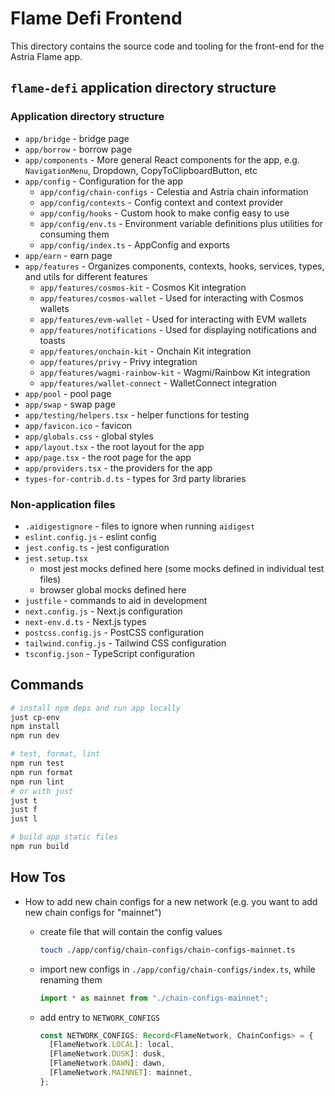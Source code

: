 # Flame Defi Frontend

This directory contains the source code and tooling for the front-end for
the Astria Flame app.

## `flame-defi` application directory structure

### Application directory structure

- `app/bridge` - bridge page
- `app/borrow` - borrow page
- `app/components` - More general React components for the app, e.g. `NavigationMenu`,
  Dropdown, CopyToClipboardButton, etc
- `app/config` - Configuration for the app
  - `app/config/chain-configs` - Celestia and Astria chain information
  - `app/config/contexts` - Config context and context provider
  - `app/config/hooks` - Custom hook to make config easy to use
  - `app/config/env.ts` - Environment variable definitions plus utilities for
    consuming them
  - `app/config/index.ts` - AppConfig and exports
- `app/earn` - earn page
- `app/features` - Organizes components, contexts, hooks, services, types, and
  utils for different features
  - `app/features/cosmos-kit` - Cosmos Kit integration
  - `app/features/cosmos-wallet` - Used for interacting with Cosmos wallets
  - `app/features/evm-wallet` - Used for interacting with EVM wallets
  - `app/features/notifications` - Used for displaying notifications and toasts
  - `app/features/onchain-kit` - Onchain Kit integration
  - `app/features/privy` - Privy integration
  - `app/features/wagmi-rainbow-kit` - Wagmi/Rainbow Kit integration
  - `app/features/wallet-connect` - WalletConnect integration
- `app/pool` - pool page
- `app/swap` - swap page
- `app/testing/helpers.tsx` - helper functions for testing
- `app/favicon.ico` - favicon
- `app/globals.css` - global styles
- `app/layout.tsx` - the root layout for the app
- `app/page.tsx` - the root page for the app
- `app/providers.tsx` - the providers for the app
- `types-for-contrib.d.ts` - types for 3rd party libraries

### Non-application files

- `.aidigestignore` - files to ignore when running `aidigest`
- `eslint.config.js` - eslint config
- `jest.config.ts` - jest configuration
- `jest.setup.tsx`
  - most jest mocks defined here (some mocks defined in individual test files)
  - browser global mocks defined here
- `justfile` - commands to aid in development
- `next.config.js` - Next.js configuration
- `next-env.d.ts` - Next.js types
- `postcss.config.js` - PostCSS configuration
- `tailwind.config.js` - Tailwind CSS configuration
- `tsconfig.json` - TypeScript configuration

## Commands

```bash
# install npm deps and run app locally
just cp-env
npm install
npm run dev

# test, format, lint
npm run test
npm run format
npm run lint
# or with just
just t
just f
just l

# build app static files
npm run build
```

## How Tos

- How to add new chain configs for a new network (e.g. you want to add new
  chain configs for "mainnet")

  - create file that will contain the config values

    ```sh
    touch ./app/config/chain-configs/chain-configs-mainnet.ts
    ```

  - import new configs in
    `./app/config/chain-configs/index.ts`, while renaming
    them

    ```typescript
    import * as mainnet from "./chain-configs-mainnet";
    ```

  - add entry to `NETWORK_CONFIGS`

    ```typescript
    const NETWORK_CONFIGS: Record<FlameNetwork, ChainConfigs> = {
      [FlameNetwork.LOCAL]: local,
      [FlameNetwork.DUSK]: dusk,
      [FlameNetwork.DAWN]: dawn,
      [FlameNetwork.MAINNET]: mainnet,
    };
    ```
